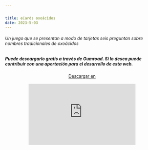 ```yaml
---


title: eCards oxoácidos
date: 2023-5-03
---
```




###### Un juego que se presentan a modo de tarjetas seis preguntan sobre nombres tradicionales de oxoácidos

<!--more-->

##### Puede descargarlo gratis a través de Gumroad. Si lo desea puede contribuir con una aportación para el desarrollo de esta web.

<center>
<script src="https://gumroad.com/js/gumroad.js"></script><a class="gumroad-button" href="https://apicazorla.gumroad.com/l/lhagpg">Descargar en</a>
</center>
&nbsp









<center>
<iframe
    width="350"
    height="200"
    src="https://www.dropbox.com/scl/fi/g7fx9daoyu5ko0qp94esj/eCards-oxo-cidos-Hecho-con-Clipchamp_1709545645018.mp4?rlkey=nnu1njxqxep00iokmocyrp1re&raw=1"
    frameborder="0"
    allow="autoplay; encrypted-media"
    allowfullscreen
>
</iframe>
</center>


